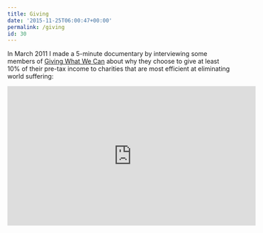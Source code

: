 ```yaml
---
title: Giving
date: '2015-11-25T06:00:47+00:00'
permalink: /giving
id: 30
---
```

In March 2011 I made a 5-minute documentary by interviewing some members of [Giving What We Can](http://www.givingwhatwecan.org/) about why they choose to give at least 10% of their pre-tax income to charities that are most efficient at eliminating world suffering:

<center>
<iframe allow="accelerometer; autoplay; encrypted-media; gyroscope; picture-in-picture" allowfullscreen="" frameborder="0" height="315" src="https://www.youtube.com/embed/dZKh0M9x8s4" width="560"></iframe>
</center>

